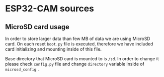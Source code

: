 # ESP32-CAM sources
## MicroSD card usage
In order to store larger data than few MB of data we are using MicroSD card. On each reset `boot.py` file is executed, therefore we have included card initializing and mounting inside of this file.

Base directory that MicroSD card is mounted to is `/sd`. In order to change it please check `config.py` file and change `directory` variable inside of `microsd_config`
.